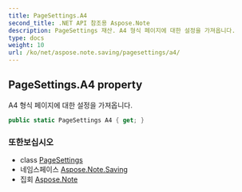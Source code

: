 ```yaml
---
title: PageSettings.A4
second_title: .NET API 참조용 Aspose.Note
description: PageSettings 재산. A4 형식 페이지에 대한 설정을 가져옵니다.
type: docs
weight: 10
url: /ko/net/aspose.note.saving/pagesettings/a4/
---
```

## PageSettings.A4 property

A4 형식 페이지에 대한 설정을 가져옵니다.

```csharp
public static PageSettings A4 { get; }
```

### 또한보십시오

* class [PageSettings](../)
* 네임스페이스 [Aspose.Note.Saving](../../pagesettings/)
* 집회 [Aspose.Note](../../../)



